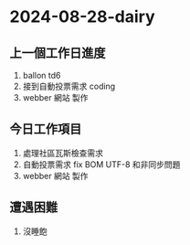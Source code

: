 # 2024-08-28-dairy

## 上一個工作日進度

1. ballon td6
2. 接到自動投票需求 coding
3. webber 網站 製作

## 今日工作項目

1. 處理社區瓦斯檢查需求
2. 自動投票需求 fix BOM UTF-8 和非同步問題
3. webber 網站 製作


## 遭遇困難

1. 沒睡飽


